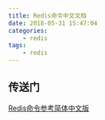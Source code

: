 ```yaml
---
title: Redis命令中文文档
date: 2018-05-31 15:47:04
categories:
    - redis
tags:
    - redis
---
```

## 传送门
[Redis命令参考简体中文版](https://redis.readthedocs.io/en/2.4/index.html)